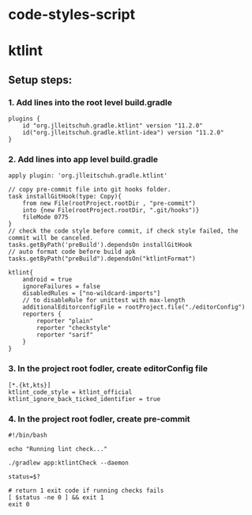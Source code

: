 # code-styles-script
# ktlint
## Setup steps:
### 1. Add lines into the root level build.gradle
```
plugins {
    id "org.jlleitschuh.gradle.ktlint" version "11.2.0"
    id("org.jlleitschuh.gradle.ktlint-idea") version "11.2.0"
}
```
### 2. Add lines into app level build.gradle
```
apply plugin: 'org.jlleitschuh.gradle.ktlint'

// copy pre-commit file into git hooks folder.
task installGitHook(type: Copy){
    from new File(rootProject.rootDir , "pre-commit")
    into {new File(rootProject.rootDir, ".git/hooks")}
    fileMode 0775
}
// check the code style before commit, if check style failed, the commit will be canceled.
tasks.getByPath('preBuild').dependsOn installGitHook
// auto format code before build apk
tasks.getByPath("preBuild").dependsOn("ktlintFormat")

ktlint{
    android = true
    ignoreFailures = false
    disabledRules = ["no-wildcard-imports"]
    // to disableRule for unittest with max-length
    additionalEditorconfigFile = rootProject.file("./editorConfig")
    reporters {
        reporter "plain"
        reporter "checkstyle"
        reporter "sarif"
    }
}
```

### 3. In the project root fodler, create editorConfig file
```
[*.{kt,kts}]
ktlint_code_style = ktlint_official
ktlint_ignore_back_ticked_identifier = true
```

### 4. In the project root fodler, create pre-commit
```
#!/bin/bash

echo "Running lint check..."

./gradlew app:ktlintCheck --daemon

status=$?

# return 1 exit code if running checks fails
[ $status -ne 0 ] && exit 1
exit 0
```
